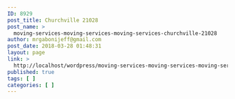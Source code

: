 ```yaml
---
ID: 8929
post_title: Churchville 21028
post_name: >
  moving-services-moving-services-moving-services-churchville-21028
author: mrgabonijeff@gmail.com
post_date: 2018-03-28 01:48:31
layout: page
link: >
  http://localhost/wordpress/moving-services-moving-services-moving-services-churchville-21028/
published: true
tags: [ ]
categories: [ ]
---
```

